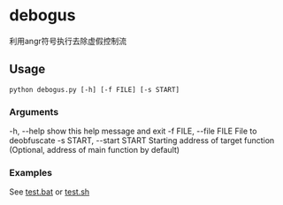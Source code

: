 # debogus
利用angr符号执行去除虚假控制流
## Usage
```
python debogus.py [-h] [-f FILE] [-s START]
```

### Arguments
-h, --help                show this help message and exit
-f FILE, --file FILE      File to deobfuscate
-s START, --start START   Starting address of target function (Optional, address of main function by default)

### Examples
See [test.bat](test.bat) or [test.sh](test.sh)